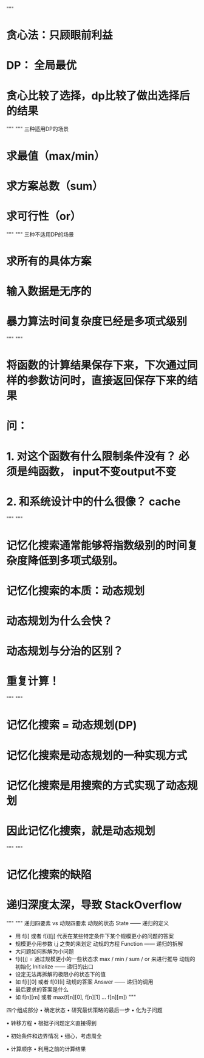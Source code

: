 """
# 贪心法：只顾眼前利益
# DP： 全局最优
# 贪心比较了选择，dp比较了做出选择后的结果
"""
"""
三种适用DP的场景
# 求最值（max/min）
# 求方案总数（sum）
# 求可行性（or）
"""
"""
三种不适用DP的场景
# 求所有的具体方案
# 输入数据是无序的
# 暴力算法时间复杂度已经是多项式级别
"""
"""
# 将函数的计算结果保存下来，下次通过同样的参数访问时，直接返回保存下来的结果
# 问：
# 1. 对这个函数有什么限制条件没有？ 必须是纯函数， input不变output不变
# 2. 和系统设计中的什么很像？ cache
"""
"""
# 记忆化搜索通常能够将指数级别的时间复杂度降低到多项式级别。
# 记忆化搜索的本质：动态规划
# 动态规划为什么会快？
# 动态规划与分治的区别？
# 重复计算！
"""
"""
# 记忆化搜索 = 动态规划(DP)
# 记忆化搜索是动态规划的一种实现方式
# 记忆化搜索是用搜索的方式实现了动态规划
# 因此记忆化搜索，就是动态规划
"""
"""
# 记忆化搜索的缺陷
# 递归深度太深，导致 StackOverflow
"""
"""
递归四要素 vs 动规四要素
动规的状态 State —— 递归的定义
- 用 f[i] 或者 f[i][j] 代表在某些特定条件下某个规模更小的问题的答案
- 规模更小用参数 i,j 之类的来划定
动规的方程 Function —— 递归的拆解
- 大问题如何拆解为小问题
- f[i][j] = 通过规模更小的一些状态求 max / min / sum / or 来进行推导
动规的初始化 Initialize —— 递归的出口
- 设定无法再拆解的极限小的状态下的值
- 如 f[i][0] 或者 f[0][i]
动规的答案 Answer —— 递归的调用
- 最后要求的答案是什么
- 如 f[n][m] 或者 max(f[n][0], f[n][1] … f[n][m])
"""


四个组成部分
• 确定状态
• 研究最优策略的最后一步
• 化为子问题

• 转移方程
• 根据子问题定义直接得到

• 初始条件和边界情况
• 细心，考虑周全

• 计算顺序
• 利用之前的计算结果
